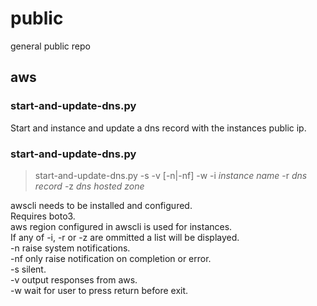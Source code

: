 # public
general public repo

## aws
### start-and-update-dns.py
Start and instance and update a dns record with the instances public ip.

### start-and-update-dns.py
> start-and-update-dns.py -s -v [-n|-nf] -w -i *instance name* -r *dns record* -z *dns hosted zone*  

awscli needs to be installed and configured.  
Requires boto3.  
aws region configured in awscli is used for instances.  
If any of -i, -r or -z are ommitted a list will be displayed.  
-n raise system notifications.  
-nf only raise notification on completion or error.  
-s silent.  
-v output responses from aws.  
-w wait for user to press return before exit.  